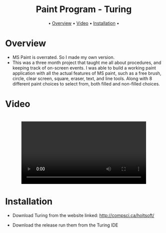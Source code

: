 <h1 align="center">
  <p float="left">
  
</p>
  <br>
  Paint Program - Turing
  <br>
</h1>


<p align="center">
  •
  <a href="#Overview">Overview</a>
  •
  <a href="#Video">Video</a>
  •
  <a href="#Installation">Installation</a>
  •
</p>

# Overview

- MS Paint is overrated. So I made my own version.
- This was a three month project that taught me all about procedures, and keeping track of on-screen events. I was able to build a working paint application with all the actual features of MS paint, such as a free brush, circle, clear screen, square, eraser, text, and line tools. Along with 8 different paint choices to select from, both filled and non-filled choices.

# Video
<h1 align="center">
  <p float="left">
<video width="400" controls>
<source src="paint.mp4" type alt="Paint Program" width="300" />
Your browser does not support the video tag.
</video>
</p>
</h1>



# Installation
- Download Turing from the website linked: 
http://compsci.ca/holtsoft/

- Download the release run them from the Turing IDE 
